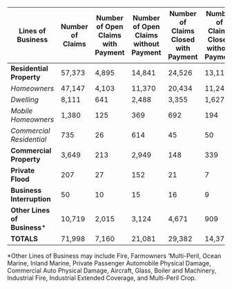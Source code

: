 **Lines of Business** |  **Number of Claims** |  **Number of Open Claims with Payment** |  **Number of Open Claims without Payment** |  **Number of Claims Closed with Payment** |  **Number of Claims Closed without Payment** |  **Percent of Claims Close** **d**  
---|---|---|---|---|---|---  
**Residential Property** |  57,373  |  4,895  |  14,841  |  24,526  |  13,111  |  65.6%   
_Homeowners_ |  47,147  |  4,103  |  11,370  |  20,434  |  11,240  |  67.2%   
_Dwelling_ |  8,111  |  641  |  2,488  |  3,355  |  1,627  |  61.4%   
_Mobile Homeowners_ |  1,380  |  125  |  369  |  692  |  194  |  64.2%   
_Commercial Residential_ |  735  |  26  |  614  |  45  |  50  |  12.9%   
**Commercial Property** |  3,649  |  213  |  2,949  |  148  |  339  |  13.3%   
**Private Flood** |  207  |  27  |  152  |  21  |  7  |  13.5%   
**Business Interruption** |  50  |  10  |  15  |  16  |  9  |  50.0%   
**Other Lines of Business*** |  10,719  |  2,015  |  3,124  |  4,671  |  909  |  52.1%   
**TOTALS** |  71,998  |  7,160  |  21,081  |  29,382  |  14,375  |  60.8% 



*Other Lines of Business may include Fire, Farmowners
                                                            ’Multi-Peril, Ocean Marine, Inland Marine, Private
                                                            Passenger Automobile Physical Damage, Commercial Auto
                                                            Physical Damage, Aircraft, Glass, Boiler and Machinery,
                                                            Industrial Fire, Industrial Extended Coverage, and
                                                            Multi-Peril Crop.
